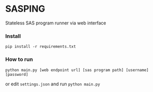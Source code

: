 # SASPING

Stateless SAS program runner via web interface

### Install

`pip install -r requirements.txt`

### How to run

`python main.py [web endpoint url] [sas program path] [username] [password]`

or edit `settings.json` and run `python main.py`
